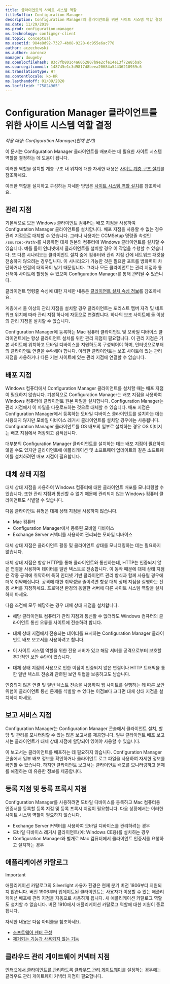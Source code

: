 ```yaml
---
title: 클라이언트의 사이트 시스템 역할
titleSuffix: Configuration Manager
description: Configuration Manager의 클라이언트를 위한 사이트 시스템 역할 결정
ms.date: 11/29/2019
ms.prod: configuration-manager
ms.technology: configmgr-client
ms.topic: conceptual
ms.assetid: 984e8d92-7327-4b08-9228-0c955e6ac778
author: aczechowski
ms.author: aaroncz
manager: dougeby
ms.openlocfilehash: 83c7fb801c4a6052807b9e2cfe14e13f72e85bab
ms.sourcegitcommit: 148745e1c3d9817d8beea20684a54436210959c6
ms.translationtype: HT
ms.contentlocale: ko-KR
ms.lasthandoff: 01/09/2020
ms.locfileid: "75824965"
---
```

# <a name="determine-the-site-system-roles-for-configuration-manager-clients"></a>Configuration Manager 클라이언트를 위한 사이트 시스템 역할 결정

*적용 대상: Configuration Manager(현재 분기)*

이 문서는 Configuration Manager 클라이언트를 배포하는 데 필요한 사이트 시스템 역할을 결정하는 데 도움이 됩니다.

이러한 역할을 설치할 계층 구조 내 위치에 대한 자세한 내용은 [사이트 계층 구조 설계](/sccm/core/plan-design/hierarchy/design-a-hierarchy-of-sites)를 참조하세요.  

이러한 역할을 설치하고 구성하는 자세한 방법은 [사이트 시스템 역할 설치](/sccm/core/servers/deploy/configure/install-site-system-roles)를 참조하세요.  

## <a name="management-point"></a>관리 지점

기본적으로 모든 Windows 클라이언트 컴퓨터는 배포 지점을 사용하여 Configuration Manager 클라이언트를 설치합니다. 배포 지점을 사용할 수 없는 경우 관리 지점으로 대체할 수 있습니다. 그러나 사용자는 CCMSetup 명령줄 속성인 `/source:<Path>`를 사용하면 대체 원본의 컴퓨터에 Windows 클라이언트를 설치할 수 있습니다. 예를 들어 인터넷에서 클라이언트를 설치할 경우 이 작업을 수행할 수 있습니다. 또 다른 시나리오는 클라이언트 설치 중에 컴퓨터와 관리 지점 간에 네트워크 패킷을 전송하지 않으려는 경우입니다. 이 시나리오가 가능한 것은 필요한 포트를 방화벽이 차단하거나 연결의 대역폭이 낮기 때문입니다. 그러나 모든 클라이언트는 관리 지점과 통신해야 사이트에 할당될 수 있으며 Configuration Manager를 통해 관리될 수 있습니다.  

클라이언트 명령줄 속성에 대한 자세한 내용은 [클라이언트 설치 속성 정보](/sccm/core/clients/deploy/about-client-installation-properties)를 참조하세요.  

계층에서 둘 이상의 관리 지점을 설치할 경우 클라이언트는 포리스트 멤버 자격 및 네트워크 위치에 따라 관리 지점 하나에 자동으로 연결합니다. 하나의 보조 사이트에 둘 이상의 관리 지점을 설치할 수 없습니다.  

Configuration Manager에 등록하는 Mac 컴퓨터 클라이언트 및 모바일 디바이스 클라이언트에는 항상 클라이언트 설치를 위한 관리 지점이 필요합니다. 이 관리 지점은 기본 사이트에 위치하고 모바일 디바이스를 지원하도록 구성되어야 하며, 인터넷으로부터의 클라이언트 연결을 수락해야 합니다. 이러한 클라이언트는 보조 사이트에 있는 관리 지점을 사용하거나 다른 기본 사이트에 있는 관리 지점에 연결할 수 없습니다.  

## <a name="distribution-point"></a>배포 지점

Windows 컴퓨터에서 Configuration Manager 클라이언트를 설치할 때는 배포 지점이 필요하지 않습니다. 기본적으로 Configuration Manager는 배포 지점을 사용하여 Windows 컴퓨터에 클라이언트 원본 파일을 설치합니다. Configuration Manager는 관리 지점에서 이 파일을 다운로드하는 것으로 대체할 수 있습니다. 배포 지점은 Configuration Manager에서 등록하는 모바일 디바이스 클라이언트를 설치하는 데는 사용되지 않지만 모바일 디바이스 레거시 클라이언트를 설치할 경우에는 사용됩니다. Configuration Manager 클라이언트를 OS 배포의 일부로 설치하는 경우 OS 이미지는 배포 지점에서 저장되고 검색됩니다.

대부분의 Configuration Manager 클라이언트를 설치하는 데는 배포 지점이 필요하지 않을 수도 있지만 클라이언트에 애플리케이션 및 소프트웨어 업데이트와 같은 소프트웨어를 설치하려면 배포 지점이 필요합니다.  

## <a name="fallback-status-point"></a>대체 상태 지점

대체 상태 지점을 사용하여 Windows 컴퓨터에 대한 클라이언트 배포를 모니터링할 수 있습니다. 또한 관리 지점과 통신할 수 없기 때문에 관리되지 않는 Windows 컴퓨터 클라이언트도 식별할 수 있습니다.

다음 클라이언트 유형은 대체 상태 지점을 사용하지 않습니다.

- Mac 컴퓨터
- Configuration Manager에서 등록된 모바일 디바이스
- Exchange Server 커넥터를 사용하여 관리되는 모바일 디바이스

대체 상태 지점은 클라이언트 활동 및 클라이언트 상태를 모니터링하는 데는 필요하지 않습니다.  

대체 상태 지점은 항상 HTTP를 통해 클라이언트와 통신하는데, HTTP는 인증되지 않은 연결을 사용하며 데이터를 일반 텍스트로 전송합니다. 이 동작 때문에 대체 상태 지점은 각종 공격에 취약하며 특히 인터넷 기반 클라이언트 관리 방식과 함께 사용될 경우에 더욱 취약해집니다. 공격에 대한 취약성을 줄이려면 항상 대체 상태 지점을 실행하는 전용 서버를 지정하세요. 프로덕션 환경의 동일한 서버에 다른 사이트 시스템 역할을 설치하지 마세요.  

다음 조건에 모두 해당하는 경우 대체 상태 지점을 설치합니다.  

- 해당 클라이언트 컴퓨터가 관리 지점과 통신할 수 없더라도 Windows 컴퓨터의 클라이언트 통신 오류를 사이트에 전송하려 합니다.  

- 대체 상태 지점에서 전송되는 데이터를 표시하는 Configuration Manager 클라이언트 배포 보고서를 사용하려고 합니다.  

- 이 사이트 시스템 역할을 위한 전용 서버가 있고 해당 서버를 공격으로부터 보호할 추가적인 보안 수단이 있습니다.  

- 대체 상태 지점의 사용으로 인한 이점이 인증되지 않은 연결이나 HTTP 트래픽을 통한 일반 텍스트 전송과 관련된 보안 위협을 보충하고도 남습니다.  

인증되지 않은 연결 및 일반 텍스트 전송을 사용하여 웹 사이트를 실행하는 데 따른 보안 위험이 클라이언트 통신 문제를 식별할 수 있다는 이점보다 크다면 대체 상태 지점을 설치하지 마세요.  

## <a name="reporting-services-point"></a>보고 서비스 지점

Configuration Manager는 Configuration Manager 콘솔에서 클라이언트 설치, 할당 및 관리를 모니터링할 수 있는 많은 보고서를 제공합니다. 일부 클라이언트 배포 보고서는 클라이언트가 대체 상태 지점에 할당되어 있어야 사용할 수 있습니다.  

이 보고서는 클라이언트를 배포하는 데 필요하지 않습니다. Configuration Manager 콘솔에서 일부 배포 정보를 확인하거나 클라이언트 로그 파일을 사용하여 자세한 정보를 확인할 수 있습니다. 하지만 클라이언트 보고서는 클라이언트 배포를 모니터링하고 문제를 해결하는 데 유용한 정보를 제공합니다.  

## <a name="enrollment-point-and-enrollment-proxy-point"></a>등록 지점 및 등록 프록시 지점

Configuration Manager를 사용하려면 모바일 디바이스를 등록하고 Mac 컴퓨터용 인증서를 등록할 등록 지점 및 등록 프록시 지점이 필요합니다. 다음 상황에서는 이러한 사이트 시스템 역할이 필요하지 않습니다.

- Exchange Server 커넥터를 사용하여 모바일 디바이스를 관리하려는 경우
- 모바일 디바이스 레거시 클라이언트(예: Windows CE용)를 설치하는 경우
- Configuration Manager와 별개로 Mac 컴퓨터에서 클라이언트 인증서를 요청하고 설치하는 경우

## <a name="application-catalog"></a>애플리케이션 카탈로그

> [!Important]  
> 애플리케이션 카탈로그의 Silverlight 사용자 환경은 현재 분기 버전 1806부터 지원되지 않습니다. 버전 1906부터 업데이트된 클라이언트는 사용자가 이용할 수 있는 애플리케이션 배포에 관리 지점을 자동으로 사용하게 됩니다. 새 애플리케이션 카탈로그 역할도 설치할 수 없습니다. 버전 1910에서 애플리케이션 카탈로그 역할에 대한 지원이 종료됩니다.  
>
> 자세한 내용은 다음 아티클을 참조하세요.
>
> - [소프트웨어 센터 구성](/sccm/apps/plan-design/plan-for-software-center#bkmk_userex)
> - [제거되는 기능과 사용되지 않는 기능](/sccm/core/plan-design/changes/deprecated/removed-and-deprecated-cmfeatures)  

## <a name="cloud-management-gateway-connector-point"></a>클라우드 관리 게이트웨이 커넥터 지점

[인터넷에서 클라이언트를 관리](/sccm/core/clients/manage/manage-clients-internet)하도록 [클라우드 관리 게이트웨이](/sccm/core/clients/manage/setup-cloud-management-gateway)를 설정하는 경우에는 클라우드 관리 게이트웨이 커넥터 지점이 필요합니다.
